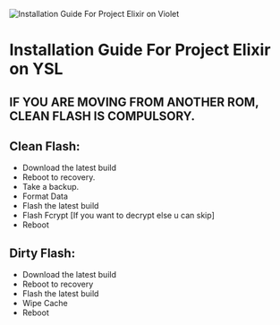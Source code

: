 ![Installation Guide For Project Elixir on Violet](https://i.imgur.com/5PIB1RV.jpg "Installation")

# Installation Guide For Project Elixir on YSL

## IF YOU ARE MOVING FROM ANOTHER ROM, CLEAN FLASH IS COMPULSORY.

## Clean Flash:
* Download the latest build
* Reboot to recovery.
* Take a backup.
* Format Data
* Flash the latest build
* Flash Fcrypt [If you want to decrypt else u can skip]
* Reboot 

## Dirty Flash:
* Download the latest build
* Reboot to recovery
* Flash the latest build
* Wipe Cache
* Reboot 

